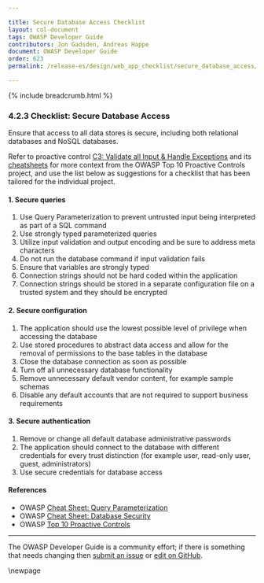```yaml
---

title: Secure Database Access Checklist
layout: col-document
tags: OWASP Developer Guide
contributors: Jon Gadsden, Andreas Happe
document: OWASP Developer Guide
order: 623
permalink: /release-es/design/web_app_checklist/secure_database_access/

---
```


{% include breadcrumb.html %}

### 4.2.3 Checklist: Secure Database Access

Ensure that access to all data stores is secure, including both relational databases and NoSQL databases.

Refer to proactive control [C3: Validate all Input & Handle Exceptions][control3] and its [cheatsheets][csproactive-c3]
for more context from the OWASP Top 10 Proactive Controls project,
and use the list below as suggestions for a checklist that has been tailored for the individual project.

#### 1. Secure queries

1. Use Query Parameterization to prevent untrusted input being interpreted as part of a SQL command
1. Use strongly typed parameterized queries
1. Utilize input validation and output encoding and be sure to address meta characters
1. Do not run the database command if input validation fails
1. Ensure that variables are strongly typed
1. Connection strings should not be hard coded within the application
1. Connection strings should be stored in a separate configuration file on a trusted system and they should be encrypted

#### 2. Secure configuration

1. The application should use the lowest possible level of privilege when accessing the database
1. Use stored procedures to abstract data access and allow for the removal of permissions to the base tables in the database
1. Close the database connection as soon as possible
1. Turn off all unnecessary database functionality
1. Remove unnecessary default vendor content, for example sample schemas
1. Disable any default accounts that are not required to support business requirements

#### 3. Secure authentication

1. Remove or change all default database administrative passwords
1. The application should connect to the database with different credentials for every trust distinction
    (for example user, read-only user, guest, administrators)
1. Use secure credentials for database access

#### References

* OWASP [Cheat Sheet: Query Parameterization][csquery]
* OWASP [Cheat Sheet: Database Security][csdb]
* OWASP [Top 10 Proactive Controls][proactive10]

----

The OWASP Developer Guide is a community effort; if there is something that needs changing
then [submit an issue][issue060203] or [edit on GitHub][edit060203].

[csproactive-c3]: https://cheatsheetseries.owasp.org/IndexProactiveControls.html#c3-secure-database-access
[control3]: https://top10proactive.owasp.org/the-top-10/c3-validate-input-and-handle-exceptions/
[csdb]: https://cheatsheetseries.owasp.org/cheatsheets/Database_Security_Cheat_Sheet
[csquery]: https://cheatsheetseries.owasp.org/cheatsheets/Query_Parameterization_Cheat_Sheet
[edit060203]: https://github.com/OWASP/www-project-developer-guide/blob/main/draft/06-design/02-web-app-checklist/03-secure-database-access.md
[issue060203]: https://github.com/OWASP/www-project-developer-guide/issues/new?labels=enhancement&template=request.md&title=Update:%2006-design/02-web-app-checklist/03-secure-database-access
[proactive10]: https://top10proactive.owasp.org/

\newpage
